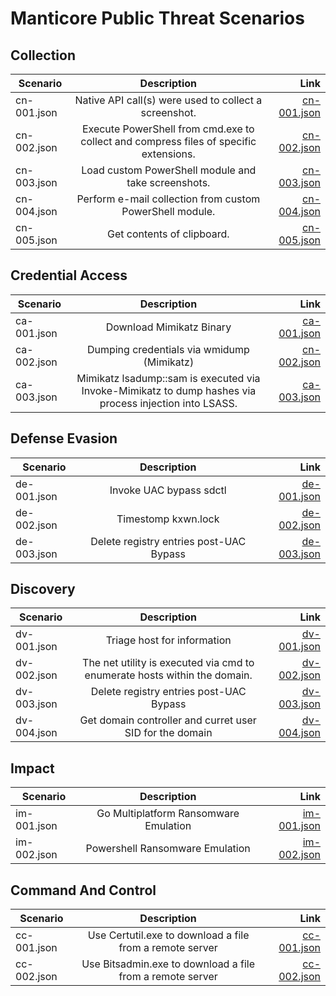 # Manticore Public Threat Scenarios


## Collection

| Scenario        | Description           | Link  |
| ------------- |:-------------:| -----:|
| cn-001.json      | Native API call(s) were used to collect a screenshot. | [cn-001.json](https://github.com/Manticore-Platform/public-scenarios/blob/master/collection/cn-001.json) |
| cn-002.json      | Execute PowerShell from cmd.exe to collect and compress files of specific extensions. | [cn-002.json](https://github.com/Manticore-Platform/public-scenarios/blob/master/collection/cn-002.json) |
| cn-003.json      | Load custom PowerShell module and take screenshots. | [cn-003.json](https://github.com/Manticore-Platform/public-scenarios/blob/master/collection/cn-003.json) |
| cn-004.json      | Perform e-mail collection from custom PowerShell module. | [cn-004.json](https://github.com/Manticore-Platform/public-scenarios/blob/master/collection/cn-004.json) |
| cn-005.json      | Get contents of clipboard. | [cn-005.json](https://github.com/Manticore-Platform/public-scenarios/blob/master/collection/cn-005.json) |

## Credential Access

| Scenario        | Description           | Link  |
| ------------- |:-------------:| -----:|
| ca-001.json      | Download Mimikatz Binary | [ca-001.json](https://github.com/Manticore-Platform/public-scenarios/blob/master/credential-access/ca-001.json) |
| ca-002.json      | Dumping credentials via wmidump (Mimikatz) | [cn-002.json](https://github.com/Manticore-Platform/public-scenarios/blob/master/credential-access/ca-002.json) |
| ca-003.json      | Mimikatz lsadump::sam is executed via Invoke-Mimikatz to dump hashes via process injection into LSASS. | [ca-003.json](https://github.com/Manticore-Platform/public-scenarios/blob/master/credential-access/ca-003.json) |


## Defense Evasion

| Scenario        | Description           | Link  |
| ------------- |:-------------:| -----:|
| de-001.json      | Invoke UAC bypass sdctl | [de-001.json](https://github.com/Manticore-Platform/public-scenarios/blob/master/defense-evasion/de-001.json) |
| de-002.json      | Timestomp kxwn.lock | [de-002.json](https://github.com/Manticore-Platform/public-scenarios/blob/master/defense-evasion/de-002.json) |
| de-003.json      | Delete registry entries post-UAC Bypass | [de-003.json](https://github.com/Manticore-Platform/public-scenarios/blob/master/defense-evasion/de-003.json) |


## Discovery 

| Scenario        | Description           | Link  |
| ------------- |:-------------:| -----:|
| dv-001.json      | Triage host for information | [dv-001.json](https://github.com/Manticore-Platform/public-scenarios/blob/master/discovery/dv-001.json) |
| dv-002.json      | The net utility is executed via cmd to enumerate hosts within the domain. | [dv-002.json](https://github.com/Manticore-Platform/public-scenarios/blob/master/discovery/dv-002.json) |
| dv-003.json      | Delete registry entries post-UAC Bypass | [dv-003.json](https://github.com/Manticore-Platform/public-scenarios/blob/master/discovery/dv-003.json) |
| dv-004.json      | Get domain controller and curret user SID for the domain | [dv-004.json](https://github.com/Manticore-Platform/public-scenarios/blob/master/discovery/dv-004.json) |


## Impact

| Scenario        | Description           | Link  |
| ------------- |:-------------:| -----:|
| im-001.json      | Go Multiplatform Ransomware Emulation | [im-001.json](https://github.com/Manticore-Platform/public-scenarios/blob/master/impact/im-001.json) |
| im-002.json      | Powershell Ransomware Emulation      |   [im-002.json](https://github.com/Manticore-Platform/public-scenarios/blob/master/impact/im-002.json) |


## Command And Control

| Scenario        | Description           | Link  |
| ------------- |:-------------:| -----:|
| cc-001.json      | Use Certutil.exe to download a file from a remote server | [cc-001.json](https://github.com/Manticore-Platform/public-scenarios/blob/master/commandandcontrol/cc-001.json) |
| cc-002.json      | Use Bitsadmin.exe to download a file from a remote server      |   [cc-002.json](https://github.com/Manticore-Platform/public-scenarios/blob/master/commandandcontrol/cc-002.json) |
